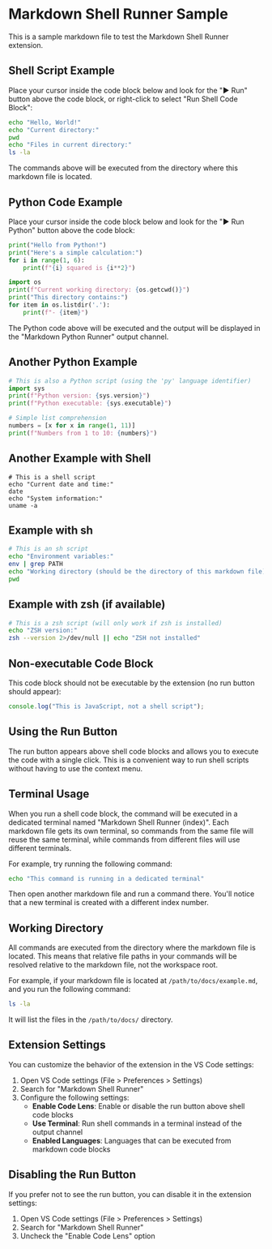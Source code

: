 # Markdown Shell Runner Sample

This is a sample markdown file to test the Markdown Shell Runner extension.

## Shell Script Example

Place your cursor inside the code block below and look for the "▶ Run" button above the code block, or right-click to select "Run Shell Code Block":

```bash west
echo "Hello, World!"
echo "Current directory:"
pwd
echo "Files in current directory:"
ls -la
```

The commands above will be executed from the directory where this markdown file is located.

## Python Code Example

Place your cursor inside the code block below and look for the "▶ Run Python" button above the code block:

```python
print("Hello from Python!")
print("Here's a simple calculation:")
for i in range(1, 6):
    print(f"{i} squared is {i**2}")

import os
print(f"Current working directory: {os.getcwd()}")
print("This directory contains:")
for item in os.listdir('.'):
    print(f"- {item}")
```

The Python code above will be executed and the output will be displayed in the "Markdown Python Runner" output channel.

## Another Python Example

```py
# This is also a Python script (using the 'py' language identifier)
import sys
print(f"Python version: {sys.version}")
print(f"Python executable: {sys.executable}")

# Simple list comprehension
numbers = [x for x in range(1, 11)]
print(f"Numbers from 1 to 10: {numbers}")
```

## Another Example with Shell

```shell west
# This is a shell script
echo "Current date and time:"
date
echo "System information:"
uname -a
```

## Example with sh

```sh east
# This is an sh script
echo "Environment variables:"
env | grep PATH
echo "Working directory (should be the directory of this markdown file):"
pwd
```

## Example with zsh (if available)

```zsh
# This is a zsh script (will only work if zsh is installed)
echo "ZSH version:"
zsh --version 2>/dev/null || echo "ZSH not installed"
```

## Non-executable Code Block

This code block should not be executable by the extension (no run button should appear):

```javascript
console.log("This is JavaScript, not a shell script");
```

## Using the Run Button

The run button appears above shell code blocks and allows you to execute the code with a single click. This is a convenient way to run shell scripts without having to use the context menu.

## Terminal Usage

When you run a shell code block, the command will be executed in a dedicated terminal named "Markdown Shell Runner (index)". Each markdown file gets its own terminal, so commands from the same file will reuse the same terminal, while commands from different files will use different terminals.

For example, try running the following command:

```bash
echo "This command is running in a dedicated terminal"
```

Then open another markdown file and run a command there. You'll notice that a new terminal is created with a different index number.

## Working Directory

All commands are executed from the directory where the markdown file is located. This means that relative file paths in your commands will be resolved relative to the markdown file, not the workspace root.

For example, if your markdown file is located at `/path/to/docs/example.md`, and you run the following command:

```bash
ls -la
```

It will list the files in the `/path/to/docs/` directory.

## Extension Settings

You can customize the behavior of the extension in the VS Code settings:

1. Open VS Code settings (File > Preferences > Settings)
2. Search for "Markdown Shell Runner"
3. Configure the following settings:
   - **Enable Code Lens**: Enable or disable the run button above shell code blocks
   - **Use Terminal**: Run shell commands in a terminal instead of the output channel
   - **Enabled Languages**: Languages that can be executed from markdown code blocks

## Disabling the Run Button

If you prefer not to see the run button, you can disable it in the extension settings:

1. Open VS Code settings (File > Preferences > Settings)
2. Search for "Markdown Shell Runner"
3. Uncheck the "Enable Code Lens" option
